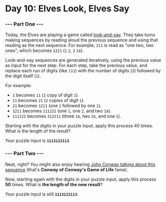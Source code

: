 # Day 10: Elves Look, Elves Say

### --- Part One ---

Today, the Elves are playing a game called [look-and-say](https://en.wikipedia.org/wiki/Look-and-say_sequence). They take turns making sequences by reading aloud the previous sequence and using that reading as the next sequence. For example, `211` is read as "one two, two ones", which becomes `1221` (`1` `2`, `2` `1`s).

Look-and-say sequences are generated iteratively, using the previous value as input for the next step. For each step, take the previous value, and replace each run of digits (like `111`) with the number of digits (`3`) followed by the digit itself (`1`).

For example:

- `1` becomes `11` (`1` copy of digit `1`).
- `11` becomes `21` (`2` copies of digit `1`).
- `21` becomes `1211` (one `2` followed by one `1`).
- `1211` becomes `111221` (one `1`, one `2`, and two `1`s).
- `111221` becomes `312211` (three `1`s, two `2`s, and one `1`).

Starting with the digits in your puzzle input, apply this process 40 times. What is the length of the result?

Your puzzle input is **`1113122113`**.

### --- Part Two ---

Neat, right? You might also enjoy hearing [John Conway talking about this sequence](https://www.youtube.com/watch?v=ea7lJkEhytA) (that's **Conway of Conway's Game of Life** fame).

Now, starting again with the digits in your puzzle input, apply this process **50** times. What is **the length of the new result**?

Your puzzle input is still **`1113122113`**.
